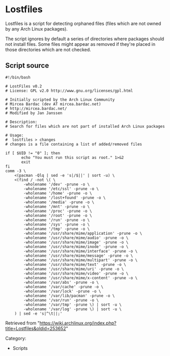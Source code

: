 Lostfiles
=========

Lostfiles is a script for detecting orphaned files (files which are not
owned by any Arch Linux packages).

The script ignores by default a series of directories where packages
should not install files. Some files might appear as removed if they're
placed in those directories which are not checked.

Script source
-------------

    #!/bin/bash

    # LostFiles v0.2
    # License: GPL v2.0 http://www.gnu.org/licenses/gpl.html

    # Initially scripted by the Arch Linux Community
    # Mircea Bardac (dev AT mircea.bardac.net)
    # http://mircea.bardac.net/
    # Modified by Jan Janssen

    # Description:
    # Search for files which are not part of installed Arch Linux packages

    # Usage:
    #  lostfiles > changes
    # changes is a file containing a list of added/removed files

    if [ $UID != "0" ]; then
           echo "You must run this script as root." 1>&2
           exit
    fi
    comm -3 \
    	<(pacman -Qlq | sed -e 's|/$||' | sort -u) \
    	<(find / -not \( \
    		-wholename '/dev' -prune -o \
    		-wholename '/etc/ssl' -prune -o \
    		-wholename '/home' -prune -o \
    		-wholename '/lost+found' -prune -o \
    		-wholename '/media' -prune -o \
    		-wholename '/mnt' -prune -o \
    		-wholename '/proc' -prune -o \
    		-wholename '/root' -prune -o \
    		-wholename '/run' -prune -o \
    		-wholename '/sys' -prune -o \
    		-wholename '/tmp' -prune -o \
    		-wholename '/usr/share/mime/application' -prune -o \
    		-wholename '/usr/share/mime/audio' -prune -o \
    		-wholename '/usr/share/mime/image' -prune -o \
    		-wholename '/usr/share/mime/inode' -prune -o \
    		-wholename '/usr/share/mime/interface' -prune -o \
    		-wholename '/usr/share/mime/message' -prune -o \
    		-wholename '/usr/share/mime/multipart' -prune -o \
    		-wholename '/usr/share/mime/text' -prune -o \
    		-wholename '/usr/share/mime/uri' -prune -o \
    		-wholename '/usr/share/mime/video' -prune -o \
    		-wholename '/usr/share/mime/x-content' -prune -o \
    		-wholename '/var/abs' -prune -o \
    		-wholename '/var/cache' -prune -o \
    		-wholename '/var/lock' -prune -o \
    		-wholename '/var/lib/pacman' -prune -o \
    		-wholename '/var/run' -prune -o \
    		-wholename '/var/tmp' -prune \) | sort -u \
    		-wholename '/var/log' -prune \) | sort -u \
    	) | sed -e 's|^\t||;'

Retrieved from
"https://wiki.archlinux.org/index.php?title=Lostfiles&oldid=253652"

Category:

-   Scripts
